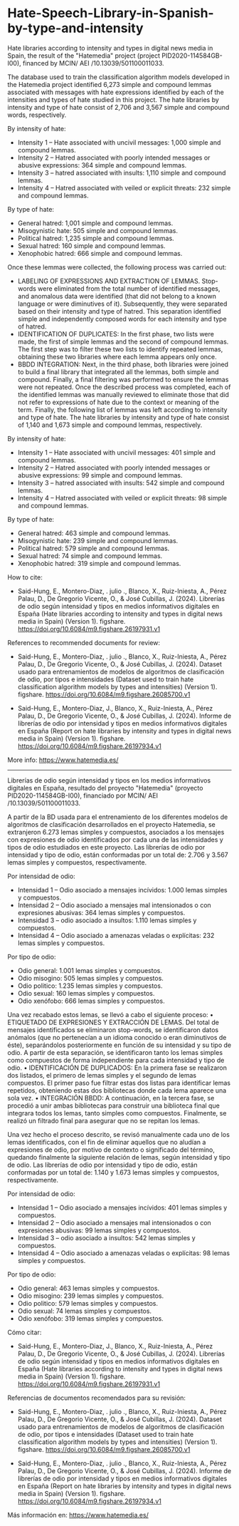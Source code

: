# Hate-Speech-Library-in-Spanish-by-type-and-intensity
Hate libraries according to intensity and types in digital news media in Spain, the result of the "Hatemedia" project (project PID2020-114584GB-I00), financed by MCIN/ AEI /10.13039/501100011033.

The database used to train the classification algorithm models developed in the Hatemedia project identified 6,273 simple and compound lemmas associated with messages with hate expressions identified by each of the intensities and types of hate studied in this project. The hate libraries by intensity and type of hate consist of 2,706 and 3,567 simple and compound words, respectively.

By intensity of hate:
-	Intensity 1 – Hate associated with uncivil messages: 1,000 simple and compound lemmas.
-	Intensity 2 – Hatred associated with poorly intended messages or abusive expressions: 364 simple and compound lemmas.
-	Intensity 3 – hatred associated with insults: 1,110 simple and compound lemmas.
-	Intensity 4 – Hatred associated with veiled or explicit threats: 232 simple and compound lemmas.
  
By type of hate:
-	General hatred: 1,001 simple and compound lemmas.
-	Misogynistic hate: 505 simple and compound lemmas.
-	Political hatred: 1,235 simple and compound lemmas.
-	Sexual hatred: 160 simple and compound lemmas.
-	Xenophobic hatred: 666 simple and compound lemmas.
  
Once these lemmas were collected, the following process was carried out:
-	LABELING OF EXPRESSIONS AND EXTRACTION OF LEMMAS. Stop-words were eliminated from the total number of identified messages, and anomalous data were identified (that did not belong to a known language or were diminutives of it). Subsequently, they were separated based on their intensity and type of hatred. This separation identified simple and independently composed words for each intensity and type of hatred.
-	IDENTIFICATION OF DUPLICATES: In the first phase, two lists were made, the first of simple lemmas and the second of compound lemmas. The first step was to filter these two lists to identify repeated lemmas, obtaining these two libraries where each lemma appears only once.
-	BBDD INTEGRATION: Next, in the third phase, both libraries were joined to build a final library that integrated all the lemmas, both simple and compound. Finally, a final filtering was performed to ensure the lemmas were not repeated.
Once the described process was completed, each of the identified lemmas was manually reviewed to eliminate those that did not refer to expressions of hate due to the context or meaning of the term. Finally, the following list of lemmas was left according to intensity and type of hate. The hate libraries by intensity and type of hate consist of 1,140 and 1,673 simple and compound lemmas, respectively.

By intensity of hate:
-	Intensity 1 – Hate associated with uncivil messages: 401 simple and compound lemmas.
-	Intensity 2 – Hatred associated with poorly intended messages or abusive expressions: 99 simple and compound lemmas.
-	Intensity 3 – hatred associated with insults: 542 simple and compound lemmas.
-	Intensity 4 – Hatred associated with veiled or explicit threats: 98 simple and compound lemmas.
  
By type of hate:
-	General hatred: 463 simple and compound lemmas.
-	Misogynistic hate: 239 simple and compound lemmas.
-	Political hatred: 579 simple and compound lemmas.
-	Sexual hatred: 74 simple and compound lemmas.
-	Xenophobic hatred: 319 simple and compound lemmas.

How to cite: 
- Said-Hung, E., Montero-Diaz, . julio ., Blanco, X., Ruiz-Iniesta, A., Pérez Palau, D., De Gregorio Vicente, O., & José Cubillas, J. (2024). Librerías de odio según intensidad y tipos en medios informativos digitales en España (Hate libraries according to intensity and types in digital news media in Spain) (Version 1). figshare. https://doi.org/10.6084/m9.figshare.26197931.v1

References to recommended documents for review:
- Said-Hung, E., Montero-Diaz, . julio ., Blanco, X., Ruiz-Iniesta, A., Pérez Palau, D., De Gregorio Vicente, O., & José Cubillas, J. (2024). Dataset usado para entrenamientos de modelos de algoritmos de clasificación de odio, por tipos e intensidades (Dataset used to train hate classification algorithm models by types and intensities) (Version 1). figshare. https://doi.org/10.6084/m9.figshare.26085700.v1

- Said-Hung, E., Montero-Diaz, J., Blanco, X., Ruiz-Iniesta, A., Pérez Palau, D., De Gregorio Vicente, O., & José Cubillas, J. (2024). Informe de librerías de odio por intensidad y tipos en medios informativos digitales en España (Report on hate libraries by intensity and types in digital news media in Spain) (Version 1). figshare. https://doi.org/10.6084/m9.figshare.26197934.v1

More info: https://www.hatemedia.es/

---

Librerías de odio según intensidad y tipos en los medios informativos digitales en España, resultado del proyecto "Hatemedia" (proyecto PID2020-114584GB-I00), financiado por MCIN/ AEI /10.13039/501100011033.

A partir de la BD usada para el entrenamiento de los diferentes modelos de algoritmos de clasificación desarrollados en el proyecto Hatemedia, se extranjeron 6.273 lemas simples y compuestos, asociados a los mensajes con expresiones de odio identificados por cada una de las intensidades y tipos de odio estudiados en este proyecto. Las librerías de odio por intensidad y tipo de odio, están conformadas por un total de: 2.706 y 3.567 lemas simples y compuestos, respectivamente.

Por intensidad de odio: 
-	Intensidad 1 – Odio asociado a mensajes incívidos: 1.000 lemas simples y compuestos.
-	Intensidad 2 – Odio asociado a mensajes mal intensionados o con expresiones abusivas: 364 lemas simples y compuestos.
-	Intensidad 3 – odio asociado a insultos: 1.110 lemas simples y compuestos.
-	Intensidad 4 – Odio asociado a amenazas veladas o explícitas: 232 lemas simples y compuestos.

Por tipo de odio: 
-	Odio general: 1.001 lemas simples y compuestos.
-	Odio misogino: 505 lemas simples y compuestos.
-	Odio politico: 1.235 lemas simples y compuestos.
-	Odio sexual: 160 lemas simples y compuestos.
-	Odio xenófobo: 666 lemas simples y compuestos.

Una vez recabado estos lemas, se llevó a cabo el siguiente proceso: 
•	ETIQUETADO DE EXPRESIONES Y EXTRACCIÓN DE LEMAS. Del total de mensajes identificados se eliminaron stop-words, se identificaron datos anómalos (que no pertenecían a un idioma conocido o eran diminutivos de éste), separándolos posteriormente en función de su intensidad y su tipo de odio. A partir de esta separación, se identificaron tanto los lemas simples como compuestos de forma independiente para cada intensidad y tipo de odio.
•	IDENTIFICACIÓN DE DUPLICADOS: En la primera fase se realizaron dos listados, el primero de lemas simples y el segundo de lemas compuestos. El primer paso fue filtrar estas dos listas para identificar lemas repetidos, obteniendo estas dos bibliotecas donde cada lema aparece una sola vez.
•	INTEGRACIÓN BBDD: A continuación, en la tercera fase, se procedió a unir ambas bibliotecas para construir una biblioteca final que integrara todos los lemas, tanto simples como compuestos. Finalmente, se realizó un filtrado final para asegurar que no se repitan los lemas.

Una vez hecho el proceso descrito, se revisó manualmente cada uno de los lemas identificados, con el fin de eliminar aquellos que no aludían a expresiones de odio, por motivo de contexto o significado del término, quedando finalmente la siguiente relación de lemas, según intensidad y tipo de odio. Las librerías de odio por intensidad y tipo de odio, están conformadas por un total de: 1.140 y 1.673 lemas simples y compuestos, respectivamente.

Por intensidad de odio: 
-	Intensidad 1 – Odio asociado a mensajes incívidos: 401 lemas simples y compuestos.
-	Intensidad 2 – Odio asociado a mensajes mal intensionados o con expresiones abusivas: 99 lemas simples y compuestos.
-	Intensidad 3 – odio asociado a insultos: 542 lemas simples y compuestos.
-	Intensidad 4 – Odio asociado a amenazas veladas o explícitas: 98 lemas simples y compuestos.

Por tipo de odio: 
-	Odio general: 463 lemas simples y compuestos.
-	Odio misogino: 239 lemas simples y compuestos.
-	Odio politico: 579 lemas simples y compuestos.
-	Odio sexual: 74 lemas simples y compuestos.
-	Odio xenófobo: 319 lemas simples y compuestos.

Cómo citar: 
- Said-Hung, E., Montero-Diaz, J., Blanco, X., Ruiz-Iniesta, A., Pérez Palau, D., De Gregorio Vicente, O., & José Cubillas, J. (2024). Librerías de odio según intensidad y tipos en medios informativos digitales en España (Hate libraries according to intensity and types in digital news media in Spain) (Version 1). figshare. https://doi.org/10.6084/m9.figshare.26197931.v1

Referencias de documentos recomendados para su revisión:
- Said-Hung, E., Montero-Diaz, . julio ., Blanco, X., Ruiz-Iniesta, A., Pérez Palau, D., De Gregorio Vicente, O., & José Cubillas, J. (2024). Dataset usado para entrenamientos de modelos de algoritmos de clasificación de odio, por tipos e intensidades (Dataset used to train hate classification algorithm models by types and intensities) (Version 1). figshare. https://doi.org/10.6084/m9.figshare.26085700.v1

- Said-Hung, E., Montero-Diaz, . julio ., Blanco, X., Ruiz-Iniesta, A., Pérez Palau, D., De Gregorio Vicente, O., & José Cubillas, J. (2024). Informe de librerías de odio por intensidad y tipos en medios informativos digitales en España (Report on hate libraries by intensity and types in digital news media in Spain) (Version 1). figshare. https://doi.org/10.6084/m9.figshare.26197934.v1

Más información en: https://www.hatemedia.es/





